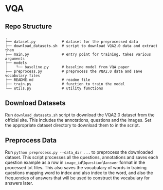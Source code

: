 # VQA

## Repo Structure
    .
    ├── dataset.py            # dataset for the preprocessed data
    ├── download_datasets.sh  # script to download VQA2.0 data and extract them
    ├── main.py               # entry point for training, takes various arguments
    ├── models
    │	 └── baseline.py      # baseline model from VQA paper
    ├── preprocess.py         # preprocess the VQA2.0 data and save vocabulary files
    ├── README.md             # readme file
    ├── train.py              # function to train the model
    └── utils.py              # utility functions

## Download Datasets
Run `download_datasets.sh` script to download the VQA2.0 dataset from the official site. This includes the annotations, questions and the images. Set the appropriate dataset directory to download them to in the script.

## Preprocess Data
Run `python preprocess.py --data_dir ...` to preprocess the downloaded dataset. This script processes all the questions, annotations and saves each question example as a row in `image_id`\t`question`\t`answer` format in the processed txt files. This also saves the vocabulary of words in training questions mapping word to index and also index to the word, and also the frequencies of answers that will be used to construct the vocabulary for answers later.

